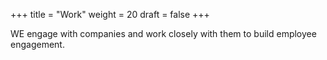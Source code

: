 +++
title = "Work"
weight = 20
draft = false
+++
<script type="text/javascript" src="js/jquery-1.8.3.min.js"></script>
<script type="text/javascript" src="js/bigfoot.js"></script>
<script type="text/javascript">
    $.bigfoot();
</script>

WE engage with companies and work closely with them to build employee engagement.
